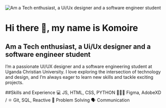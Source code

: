 ![Am a Tech enthusiast, a Ui/Ux designer and a software engineer student](https://arturssmirnovs.github.io/github-profile-readme-generator/images/banner.png)

# Hi there 👋, my name is Komoire
## Am a Tech enthusiast, a Ui/Ux designer and a software engineer student
I’m a passionate UI/UX designer and a software engineering student at Uganda Christian University. I love exploring the intersection of technology and design, and I’m always eager to learn new skills and tackle exciting projects.

##Skills and Experience 
💻 JS, HTML, CSS, PYTHON 
👨🏾‍💻 Figma, AdobeXD / 
⚛️ Git, SQL, Reactive
🧠 Problem Solving 
🗣️ Communication





